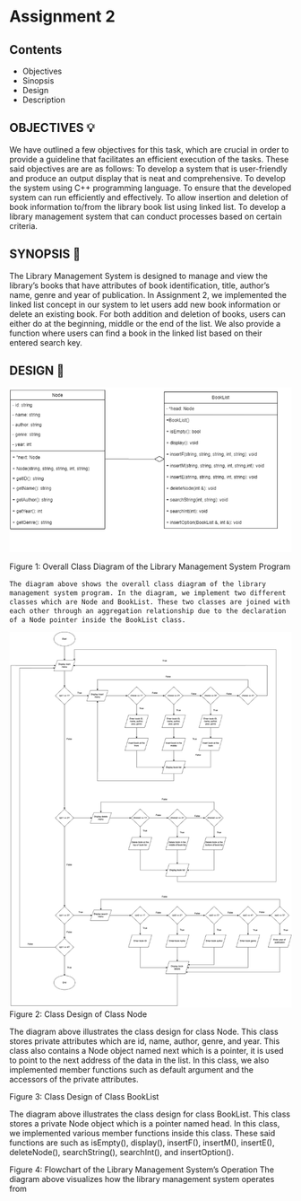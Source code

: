 # Assignment 2
## Contents
- Objectives 
- Sinopsis
- Design
- Description

## OBJECTIVES :bulb:
We have outlined a few objectives for this task, which are crucial in order to provide a guideline that facilitates an efficient execution of the tasks. These said objectives are are as follows:
To develop a system that is user-friendly and produce an output display that is neat and comprehensive.
To develop the system using C++ programming language.
To ensure that the developed system can run efficiently and effectively.
To allow insertion and deletion of book information to/from the library book list using linked list.
To develop a library management system that can conduct processes based on certain criteria.


## SYNOPSIS 📄
The Library Management System is designed to manage and view the library’s books that have attributes of book identification, title, author’s name, genre and year of publication. In Assignment 2, we implemented the linked list concept in our system to let users add new book information or delete an existing book. For both addition and deletion of books, users can either do at the beginning, middle or the end of the list. We also provide a function where users can find a book in the linked list based on their entered search key.


## DESIGN 🎨
![image](https://github.com/jjn7702/SECJ2013-DSA/blob/main/Submission/sec04/PAS/Assignment2/Images/flow-Page-2.drawio%20(1).png)

Figure 1: Overall Class Diagram of the Library Management System Program

	The diagram above shows the overall class diagram of the library management system program. In the diagram, we implement two different classes which are Node and BookList. These two classes are joined with each other through an aggregation relationship due to the declaration of a Node pointer inside the BookList class.

![image](https://github.com/jjn7702/SECJ2013-DSA/blob/main/Submission/sec04/PAS/Assignment2/Images/asg2.drawio.png)
Figure 2: Class Design of Class Node

The diagram above illustrates the class design for class Node. This class stores private attributes which are id, name, author, genre, and year. This class also contains a Node object named next which is a pointer, it is used to point to the next address of the data in the list. In this class, we also implemented member functions such as default argument and the accessors of the private attributes.




Figure 3: Class Design of Class BookList


The diagram above illustrates the class design for class BookList. This class stores a private Node object which is a pointer named head. In this class, we implemented various member functions inside this class. These said functions are such as isEmpty(), display(), insertF(), insertM(), insertE(), deleteNode(), searchString(), searchInt(), and insertOption().

Figure 4: Flowchart of the Library Management System’s Operation
The diagram above visualizes how the library management system operates from

